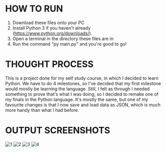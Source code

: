 # HOW TO RUN
1. Download these files onto your PC
2. Install Python 3 if you haven't already (https://www.python.org/downloads/).
3. Open a terminal in the directory these files are in
4. Run the command "py main.py" and you're good to go!

# THOUGHT PROCESS
This is a project done for my self study course, in which I decided to learn Python. We have to do 4 milestones, so I've decided that my first milestone would mostly be learning the language. Still, I felt as through I needed something to prove that's what I was doing, so I decided to remake one of my finals in the Python language. It's mostly the same, but one of my favourite changes is that I now save and load data as JSON, which is much more handy than what I had before.

# OUTPUT SCREENSHOTS
![1](https://github.com/user-attachments/assets/b552e22f-991a-492c-80eb-3091744026d6)
![2](https://github.com/user-attachments/assets/0e6be33f-111b-46af-87ab-5453da068624)
![3](https://github.com/user-attachments/assets/48afb3d6-43e1-45a4-90ee-de78013c7b9f)
![4](https://github.com/user-attachments/assets/6d127d6f-2876-4f37-9f60-3e6aa6099695)
